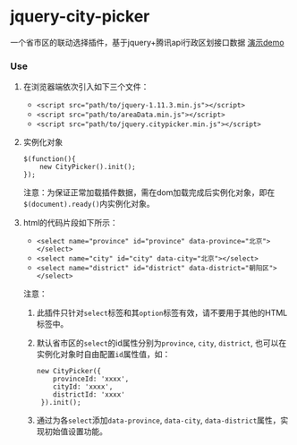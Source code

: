 # jquery-city-picker
一个省市区的联动选择插件，基于jquery+腾讯api行政区划接口数据 [演示demo](https://lingshanjun.github.io/jquery-city-picker/)
### Use
1. 在浏览器端依次引入如下三个文件：
    - `<script src="path/to/jquery-1.11.3.min.js"></script>`
    - `<script src="path/to/areaData.min.js"></script>`
    - `<script src="path/to/jquery.citypicker.min.js"></script>`
2. 实例化对象

    ```
    $(function(){
        new CityPicker().init();
    });
    ```
    
    注意：为保证正常加载插件数据，需在dom加载完成后实例化对象，即在`$(document).ready()`内实例化对象。
3. html的代码片段如下所示：
    - `<select name="province" id="province" data-province="北京"></select>`
    - `<select name="city" id="city" data-city="北京"></select>`
    - `<select name="district" id="district" data-district="朝阳区"></select>`
    
    注意：
    
    1. 此插件只针对`select`标签和其`option`标签有效，请不要用于其他的HTML标签中。
    2. 默认省市区的`select`的id属性分别为`province`, `city`, `district`, 也可以在实例化对象时自由配置`id`属性值，如：
    
        ```
        new CityPicker({
            provinceId: 'xxxx',
            cityId: 'xxxx',
            districtId: 'xxxx'
         }).init();
        ```
    
    3. 通过为各`select`添加`data-province`, `data-city`, `data-district`属性，实现初始值设置功能。


